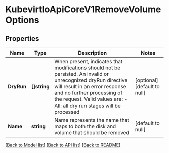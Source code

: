 # KubevirtIoApiCoreV1RemoveVolumeOptions

## Properties
Name | Type | Description | Notes
------------ | ------------- | ------------- | -------------
**DryRun** | **[]string** | When present, indicates that modifications should not be persisted. An invalid or unrecognized dryRun directive will result in an error response and no further processing of the request. Valid values are: - All: all dry run stages will be processed | [optional] [default to null]
**Name** | **string** | Name represents the name that maps to both the disk and volume that should be removed | [default to null]

[[Back to Model list]](../README.md#documentation-for-models) [[Back to API list]](../README.md#documentation-for-api-endpoints) [[Back to README]](../README.md)


